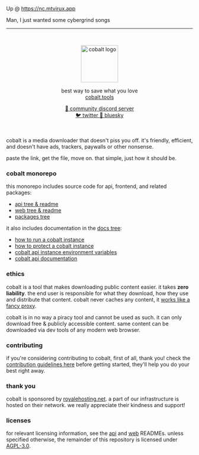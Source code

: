 Up @ https://nc.mtvirux.app
<p>Man, I just wanted some cybergrind songs</p>
<hr>
<div align="center">
    <br/>
    <p>
        <img src="web/static/favicon.png" title="cobalt" alt="cobalt logo" width="100" />
    </p>
    <p>
        best way to save what you love
        <br/>
        <a href="https://cobalt.tools">
            cobalt.tools
        </a>
    </p>
    <p>
        <a href="https://discord.gg/pQPt8HBUPu">
            💬 community discord server
        </a>
        <br/>
        <a href="https://x.com/justusecobalt">
            🐦 twitter
        </a>
        <a href="https://bsky.app/profile/cobalt.tools">
            🦋 bluesky
        </a>
    </p>
    <br/>
</div>

cobalt is a media downloader that doesn't piss you off. it's friendly, efficient, and doesn't have ads, trackers, paywalls or other nonsense.

paste the link, get the file, move on. that simple, just how it should be.

### cobalt monorepo
this monorepo includes source code for api, frontend, and related packages:
- [api tree & readme](/api/)
- [web tree & readme](/web/)
- [packages tree](/packages/)

it also includes documentation in the [docs tree](/docs/):
- [how to run a cobalt instance](/docs/run-an-instance.md)
- [how to protect a cobalt instance](/docs/protect-an-instance.md)
- [cobalt api instance environment variables](/docs/api-env-variables.md)
- [cobalt api documentation](/docs/api.md)

### ethics
cobalt is a tool that makes downloading public content easier. it takes **zero liability**.
the end user is responsible for what they download, how they use and distribute that content.
cobalt never caches any content, it [works like a fancy proxy](/api/src/stream/).

cobalt is in no way a piracy tool and cannot be used as such.
it can only download free & publicly accessible content.
same content can be downloaded via dev tools of any modern web browser.

### contributing
if you're considering contributing to cobalt, first of all, thank you! check the [contribution guidelines here](/CONTRIBUTING.md) before getting started, they'll help you do your best right away.

### thank you
cobalt is sponsored by [royalehosting.net](https://royalehosting.net/?partner=cobalt). a part of our infrastructure is hosted on their network. we really appreciate their kindness and support!

### licenses
for relevant licensing information, see the [api](api/README.md) and [web](web/README.md) READMEs.
unless specified otherwise, the remainder of this repository is licensed under [AGPL-3.0](LICENSE).
